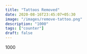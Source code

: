 ```yaml
---
title: "Tattoos Removed"
date: 2020-08-16T23:45:07+05:30
image: "/images/remove-tattoo.png"
description: "1000"
tags: ["counter"]
draft: false
---
```


1000
